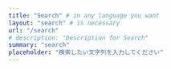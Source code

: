 ```yaml
---
title: "Search" # in any language you want
layout: "search" # is necessary
url: "/search"
# description: "Description for Search"
summary: "search"
placeholder: "検索したい文字列を入力してください"
---
```

